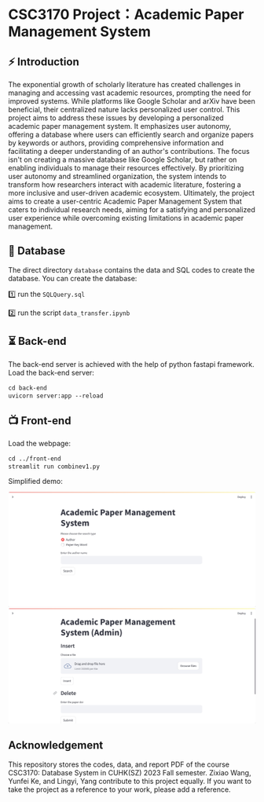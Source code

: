 # CSC3170 Project：Academic Paper Management System

## ⚡ Introduction
The exponential growth of scholarly literature has created challenges in managing and accessing vast academic resources, prompting the need for improved systems. While platforms like Google Scholar and arXiv have been beneficial, their centralized nature lacks personalized user control. This project aims to address these issues by developing a personalized academic paper management system. It emphasizes user autonomy, offering a database where users can efficiently search and organize papers by keywords or authors, providing comprehensive information and facilitating a deeper understanding of an author's contributions. The focus isn't on creating a massive database like Google Scholar, but rather on enabling individuals to manage their resources effectively. By prioritizing user autonomy and streamlined organization, the system intends to transform how researchers interact with academic literature, fostering a more inclusive and user-driven academic ecosystem. Ultimately, the project aims to create a user-centric Academic Paper Management System that caters to individual research needs, aiming for a satisfying and personalized user experience while overcoming existing limitations in academic paper management.

## 📕 Database
The direct directory `database` contains the data and SQL codes to create the database. You can create the database:

1️⃣ run the `SQLQuery.sql`

2️⃣ run the script `data_transfer.ipynb`

## ⏳ Back-end
The back-end server is achieved with the help of python fastapi framework. Load the back-end server:
```
cd back-end
uvicorn server:app --reload
```

## 📺 Front-end
Load the webpage:
```
cd ../front-end
streamlit run combinev1.py
```

Simplified demo:

![Demo 1](img/user1.png)![Demo 2](img/admin_1.png)

## Acknowledgement
This repository stores the codes, data, and report PDF of the course CSC3170: Database System in CUHK(SZ) 2023 Fall semester. Zixiao Wang, Yunfei Ke, and Lingyi, Yang contribute to this project equally. If you want to take the project as a reference to your work, please add a reference.
